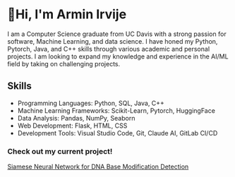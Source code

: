# 👋Hi, I'm Armin Irvije
I am a Computer Science graduate from UC Davis with a strong passion for software, Machine Learning, and data science. I have honed my Python, Pytorch, Java, and C++ skills through various academic and personal projects. 
I am looking to expand my knowledge and experience in the AI/ML field by taking on challenging projects.


## Skills
* Programming Languages: Python, SQL, Java, C++
* Machine Learning Frameworks: Scikit-Learn, Pytorch, HuggingFace 
* Data Analysis: Pandas, NumPy, Seaborn
* Web Development: Flask, HTML, CSS
* Development Tools: Visual Studio Code, Git, Claude AI, GitLab CI/CD

### Check out my current project!
[Siamese Neural Network for DNA Base Modification Detection](https://gitlab.com/LPCDRP/base-mod-classifier/-/tree/stage1?ref_type=heads)

